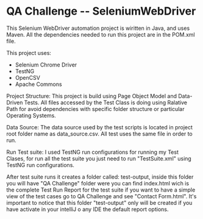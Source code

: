 # QA Challenge -- SeleniumWebDriver

This Selenium WebDriver automation project is wiritten in Java, and uses Maven. All the dependencies needed to run this project are in the POM.xml file.

This project uses:
* Selenium Chrome Driver
* TestNG
* OpenCSV
* Apache Commons

Project Structure:
This project is build using Page Object Model and Data-Driven Tests. All files accessed by the Test Class is doing using Ralative Path for avoid dependencies with specific folder structure or particular Operating Systems.

Data Source:
The data source used by the test scripts is located in project root folder name as data_source.csv. All test uses the same file in order to run.

Run Test suite:
I used TestNG run configurations for running my Test Clases, for run all the test suite you just need to run "TestSuite.xml" using TestNG run configurations.

After test suite runs it creates a folder called: test-output, inside this folder you will have "QA Challenge" folder were you can find index.html wich is the complete Test Run Report for the test suite if you want to have a simple view of the test cases go to QA Challenge and see "Contact Form.html". It's important to notice that this folder "test-output" only will be created if you have activate in your intelliJ o any IDE the default report options.

